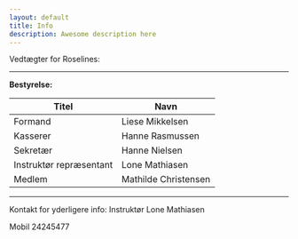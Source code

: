 ```yaml
---
layout: default
title: Info
description: Awesome description here
---
```




Vedtægter for Roselines:


---

**Bestyrelse:**

Titel | Navn
--- | ---
Formand | Liese Mikkelsen
Kasserer | Hanne Rasmussen
Sekretær | Hanne Nielsen
Instruktør repræsentant | Lone Mathiasen
Medlem | Mathilde Christensen


---

Kontakt for yderligere info: Instruktør Lone Mathiasen

Mobil 24245477
